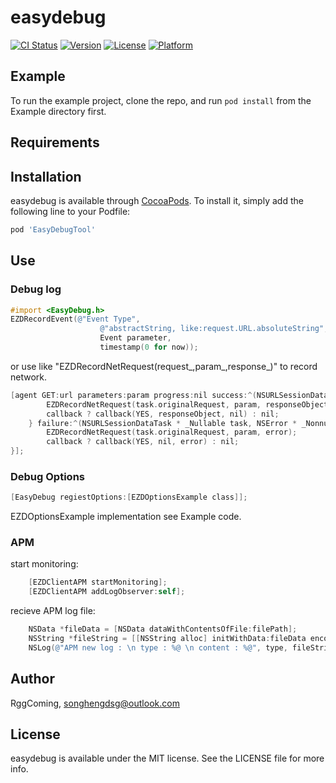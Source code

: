 # easydebug

[![CI Status](https://img.shields.io/travis/Song/easydebug.svg?style=flat)](https://travis-ci.org/Song/easydebug)
[![Version](https://img.shields.io/cocoapods/v/easydebug.svg?style=flat)](https://cocoapods.org/pods/easydebug)
[![License](https://img.shields.io/cocoapods/l/easydebug.svg?style=flat)](https://cocoapods.org/pods/easydebug)
[![Platform](https://img.shields.io/cocoapods/p/easydebug.svg?style=flat)](https://cocoapods.org/pods/easydebug)

## Example

To run the example project, clone the repo, and run `pod install` from the Example directory first.

## Requirements

## Installation

easydebug is available through [CocoaPods](https://cocoapods.org). To install
it, simply add the following line to your Podfile:

```ruby
pod 'EasyDebugTool'
```

## Use

### Debug log
```Objective-C
#import <EasyDebug.h> 
EZDRecordEvent(@"Event Type", 
                    @"abstractString, like:request.URL.absoluteString", 
                    Event parameter, 
                    timestamp(0 for now));
``` 
or use like "EZDRecordNetRequest(request_,param_,response_)" to record network.
```Objective-C
[agent GET:url parameters:param progress:nil success:^(NSURLSessionDataTask * _Nonnull task, id  _Nullable responseObject)    {
        EZDRecordNetRequest(task.originalRequest, param, responseObject);
        callback ? callback(YES, responseObject, nil) : nil;
    } failure:^(NSURLSessionDataTask * _Nullable task, NSError * _Nonnull error) {
        EZDRecordNetRequest(task.originalRequest, param, error);
        callback ? callback(YES, nil, error) : nil;
}];
```

### Debug Options
```Objective-C
[EasyDebug regiestOptions:[EZDOptionsExample class]];
``` 
EZDOptionsExample implementation see Example code.

### APM
start monitoring: 
```Objective-C
    [EZDClientAPM startMonitoring];
    [EZDClientAPM addLogObserver:self];
```
recieve APM log file: 
```Objective-C
    NSData *fileData = [NSData dataWithContentsOfFile:filePath];
    NSString *fileString = [[NSString alloc] initWithData:fileData encoding:NSUTF8StringEncoding];
    NSLog(@"APM new log : \n type : %@ \n content : %@", type, fileString);
```

## Author

RggComing, songhengdsg@outlook.com

## License

easydebug is available under the MIT license. See the LICENSE file for more info.
